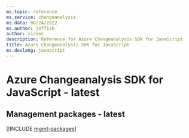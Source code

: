 ```yaml
---
ms.topic: reference
ms.service: changeanalysis
ms.data: 08/24/2022
ms.author: jeffish
author: xirzec
description: Reference for Azure Changeanalysis SDK for JavaScript
title: Azure Changeanalysis SDK for JavaScript
ms.devlang: javascript
---
```

# Azure Changeanalysis SDK for JavaScript - latest

## Management packages - latest
[!INCLUDE [mgmt-packages](changeanalysis-mgmt-index.md)]